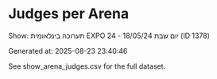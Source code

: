 # Judges per Arena

Show: תערוכה בינלאומית EXPO 24 - יום שבת 18/05/24 (ID 1378)

Generated at: 2025-08-23 23:40:46

See show_arena_judges.csv for the full dataset.
